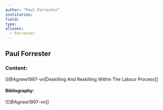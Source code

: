 ```yaml
---
author: "Paul Forrester"
institution:
field:
type:
aliases:
  - Forrester
---
```


## Paul Forrester

### Content:
[[@Agnew1997-vn|Deskilling And Reskilling Within The Labour Process]]

#### Bibliography:

![[@Agnew1997-vn]]